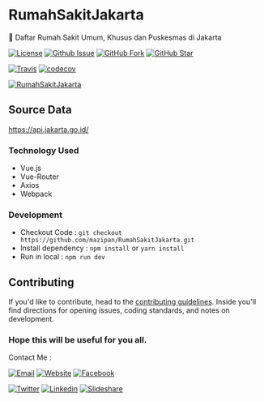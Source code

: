 # RumahSakitJakarta
:hospital: Daftar Rumah Sakit Umum, Khusus dan Puskesmas di Jakarta


[![License](https://img.shields.io/github/license/mazipan/RumahSakitJakarta.svg?maxAge=3600)](https://github.com/mazipan/RumahSakitJakarta) 
[![Github Issue](https://img.shields.io/github/issues/mazipan/RumahSakitJakarta.svg?maxAge=3600)](https://github.com/mazipan/RumahSakitJakarta/issues) 
[![GitHub Fork](https://img.shields.io/github/forks/mazipan/RumahSakitJakarta.svg?maxAge=3600)](https://github.com/mazipan/RumahSakitJakarta/network) 
[![GitHub Star](https://img.shields.io/github/stars/mazipan/RumahSakitJakarta.svg?maxAge=3600)](https://github.com/mazipan/RumahSakitJakarta/stargazers) 

[![Travis](https://img.shields.io/travis/mazipan/RumahSakitJakarta.svg)](https://travis-ci.org/mazipan/RumahSakitJakarta)
[![codecov](https://codecov.io/gh/mazipan/RumahSakitJakarta/branch/master/graph/badge.svg)](https://codecov.io/gh/mazipan/RumahSakitJakarta)

[![RumahSakitJakarta](https://raw.githubusercontent.com/mazipan/RumahSakitJakarta/master/static/images/RumahSakitJakarta-logo.png)](https://mazipan.github.io/RumahSakitJakarta/)

## Source Data
https://api.jakarta.go.id/


### Technology Used
+ Vue.js
+ Vue-Router
+ Axios
+ Webpack

### Development
+ Checkout Code : `git checkout https://github.com/mazipan/RumahSakitJakarta.git`
+ Install dependency : `npm install` or `yarn install`
+ Run in local : `npm run dev`

## Contributing

If you'd like to contribute, head to the [contributing guidelines](/CONTRIBUTING.md). Inside you'll find directions for opening issues, coding standards, and notes on development.

### Hope this will be useful for you all.

Contact Me :

[![Email](https://img.shields.io/badge/mazipanneh-Email-yellow.svg?maxAge=3600)](mailto:mazipanneh@gmail.com) 
[![Website](https://img.shields.io/badge/mazipanneh-Blog-brightgreen.svg?maxAge=3600)](https://mazipanneh.com/blog/)
[![Facebook](https://img.shields.io/badge/mazipanneh-Facebook-blue.svg?maxAge=3600)](https://facebook.com/mazipanneh) 

[![Twitter](https://img.shields.io/badge/Maz_Ipan-Twitter-55acee.svg?maxAge=3600)](https://twitter.com/Maz_Ipan) 
[![Linkedin](https://img.shields.io/badge/irfanmaulanamazipan-Linkedin-0077b5.svg?maxAge=3600)](https://id.linkedin.com/in/irfanmaulanamazipan) 
[![Slideshare](https://img.shields.io/badge/IrfanMaulana21-Slideshare-0077b5.svg?maxAge=3600)](https://www.slideshare.net/IrfanMaulana21) 

